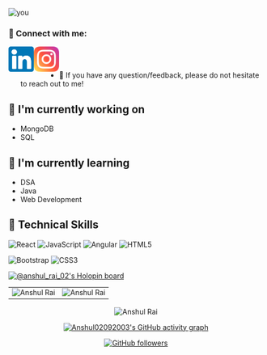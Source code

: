 <!---
Anshul02092003/Anshul02092003 is a ✨ special ✨ repository because its `README.md` (this file) appears on your GitHub profile.
You can click the Preview link to take a look at your changes.
--->

![you](https://user-images.githubusercontent.com/96529476/203361737-e2230f98-03bb-4986-be3d-ceb4d72834ba.png)

### 🤝 Connect with me:

<a href="https://www.linkedin.com/in/anshul-rai-a0a109228/"><img align="left" src="https://raw.githubusercontent.com/Anshul02092003/Anshul02092003/main/images/linkedin.svg" alt="Anshul Rai | LinkedIn" width="50px"/></a>
&nbsp;&nbsp;
<a href="https://www.instagram.com/anshul_rai_02/"><img align="left" src="https://raw.githubusercontent.com/Anshul02092003/Anshul02092003/main/images/instagram.svg" alt="Anshul Rai | Instagram" width="50px"/></a>
</br>
</br>

- 💬 If you have any question/feedback, please do not hesitate to reach out to me!

## 🔭 I'm currently working on

- MongoDB
- SQL

## 🌱 I'm currently learning

- DSA 
- Java
- Web Development

## 💼 Technical Skills

![React](https://img.shields.io/badge/react-%2320232a.svg?style=for-the-badge&logo=react&logoColor=%2361DAFB)
![JavaScript](https://img.shields.io/badge/javascript-%23323330.svg?style=for-the-badge&logo=javascript&logoColor=%23F7DF1E)
![Angular](https://img.shields.io/badge/angular-%23DD0031.svg?style=for-the-badge&logo=angular&logoColor=white)
![HTML5](https://img.shields.io/badge/html5-%23E34F26.svg?style=for-the-badge&logo=html5&logoColor=white)
</br>

![Bootstrap](https://img.shields.io/badge/bootstrap-%23563D7C.svg?style=for-the-badge&logo=bootstrap&logoColor=white)
![CSS3](https://img.shields.io/badge/css3-%231572B6.svg?style=for-the-badge&logo=css3&logoColor=white)
</br>

[![@anshul_rai_02's Holopin board](https://holopin.me/anshul_rai_02)](https://holopin.io/@anshul_rai_02)

<table>
  <tr>
   
<td><img src="https://github-readme-stats.vercel.app/api?username=Anshul02092003&include_all_commits=true&count_private=true&show_icons=true&line_height=20&title_color=#ffff&icon_color=2234AE&text_color=D3D3D3&bg_color=0,000000,130F40" alt="Anshul Rai" />
    <td><img src="https://github-readme-stats.vercel.app/api/top-langs?username=Anshul02092003&show_icons=true&locale=en&layout=compact&title_color=#ffff&icon_color=2234AE&text_color=D3D3D3&bg_color=0,000000,130F40" alt="Anshul Rai" /></td>
  </tr>
</table>

<div align="center">
<p><img align="center" src="https://github-readme-streak-stats.herokuapp.com/?user=Anshul02092003&theme=dark" alt="Anshul Rai" /></p>


 [![Anshul02092003's GitHub activity graph](https://activity-graph.herokuapp.com/graph?username=Anshul02092003&theme=xcode)](https://git.io/Anshul02092003)
   
   

[![GitHub followers](https://img.shields.io/github/followers/Anshul02092003.svg?style=social&label=Follow)](https://github.com/Anshul02092003?tab=followers)
</div>




